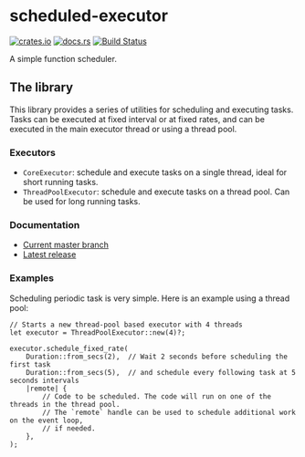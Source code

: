 # scheduled-executor

[![crates.io](https://img.shields.io/crates/v/scheduled-executor.svg)](https://crates.io/crates/scheduled-executor)
[![docs.rs](https://docs.rs/scheduled-executor/badge.svg)](https://docs.rs/scheduled_executor/)
[![Build Status](https://travis-ci.org/fede1024/rust-scheduled-executor.svg?branch=master)](https://travis-ci.org/fede1024/rust-scheduled-executor)

A simple function scheduler.

## The library

This library provides a series of utilities for scheduling and executing tasks.
Tasks can be executed at fixed interval or at fixed rates, and can be executed in the main
executor thread or using a thread pool.

### Executors

- `CoreExecutor`: schedule and execute tasks on a single thread, ideal for short running tasks.
- `ThreadPoolExecutor`: schedule and execute tasks on a thread pool. Can be used for long
running tasks.

### Documentation

- [Current master branch](https://fede1024.github.io/rust-scheduled-executor/)
- [Latest release](https://docs.rs/scheduled-executor/)

### Examples

Scheduling periodic task is very simple. Here is an example using a thread pool:

```rust,ignore
// Starts a new thread-pool based executor with 4 threads
let executor = ThreadPoolExecutor::new(4)?;

executor.schedule_fixed_rate(
    Duration::from_secs(2),  // Wait 2 seconds before scheduling the first task
    Duration::from_secs(5),  // and schedule every following task at 5 seconds intervals
    |remote| {
        // Code to be scheduled. The code will run on one of the threads in the thread pool.
        // The `remote` handle can be used to schedule additional work on the event loop,
        // if needed.
    },
);
```

